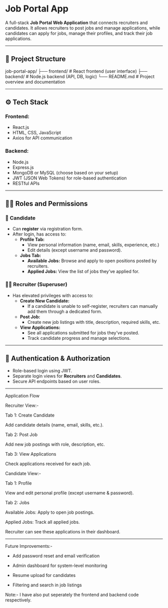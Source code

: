 # Job Portal App

A full-stack **Job Portal Web Application** that connects recruiters and candidates. It allows recruiters to post jobs and manage applications, while candidates can apply for jobs, manage their profiles, and track their job applications.

---

## 📁 Project Structure

job-portal-app/
├── frontend/ # React frontend (user interface)
├── backend/ # Node.js backend (API, DB, logic)
└── README.md # Project overview and documentation


---

## ⚙️ Tech Stack

### Frontend:
- React.js
- HTML, CSS, JavaScript
- Axios for API communication

### Backend:
- Node.js
- Express.js
- MongoDB or MySQL (choose based on your setup)
- JWT (JSON Web Tokens) for role-based authentication
- RESTful APIs

---

## 🧑‍💼 Roles and Permissions

### 👤 **Candidate**
- Can **register** via registration form.
- After login, has access to:
  - **Profile Tab:** 
    - View personal information (name, email, skills, experience, etc.)
    - Edit details (except username and password).
  - **Jobs Tab:**
    - **Available Jobs:** Browse and apply to open positions posted by recruiters.
    - **Applied Jobs:** View the list of jobs they’ve applied for.

### 🧑‍💼 **Recruiter (Superuser)**
- Has elevated privileges with access to:
  - **Create New Candidate:**
    - If a candidate is unable to self-register, recruiters can manually add them through a dedicated form.
  - **Post Job:**
    - Create new job listings with title, description, required skills, etc.
  - **View Applications:**
    - See all applications submitted for jobs they’ve posted.
    - Track candidate progress and manage selections.

---

## 🔐 Authentication & Authorization

- Role-based login using JWT.
- Separate login views for **Recruiters** and **Candidates**.
- Secure API endpoints based on user roles.

---

 Application Flow
 
 Recruiter View:-
 
Tab 1: Create Candidate

Add candidate details (name, email, skills, etc.).

Tab 2: Post Job

Add new job postings with role, description, etc.

Tab 3: View Applications

Check applications received for each job.

Candidate View:-

Tab 1: Profile

View and edit personal profile (except username & password).

Tab 2: Jobs

Available Jobs: Apply to open job postings.

Applied Jobs: Track all applied jobs.

Recruiter can see these applications in their dashboard.

---

Future Improvements:-
 
- Add password reset and email verification

- Admin dashboard for system-level monitoring

- Resume upload for candidates

- Filtering and search in job listings

Note:- I have also put seperately the frontend and backend code respectively.
